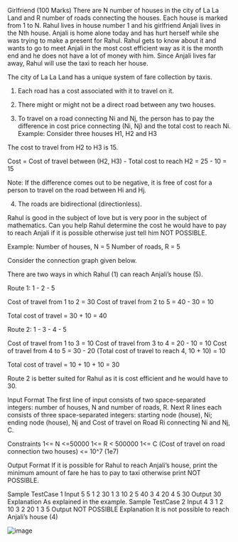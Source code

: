 Girlfriend (100 Marks)
There are N number of houses in the city of La La Land and R number of roads connecting the houses. Each house is marked from 1 to N. Rahul lives in house number 1 and his girlfriend Anjali lives in the Nth house. Anjali is home alone today and has hurt herself while she was trying to make a present for Rahul. Rahul gets to know about it and wants to go to meet Anjali in the most cost efficient way as it is the month end and he does not have a lot of money with him. Since Anjali lives far away, Rahul will use the taxi to reach her house.


The city of La La Land has a unique system of fare collection by taxis.
1.	Each road has a cost associated with it to travel on it.


2.	There might or might not be a direct road between any two houses. 


3.	To travel on a road connecting Ni and Nj, the person has to pay the difference in cost price connecting (Ni, Nj) and the total cost to reach Ni.
Example:
Consider three houses H1, H2 and H3


 


The cost to travel from H2 to H3 is 15.

Cost = Cost of travel between (H2, H3) - Total cost to reach H2 = 25 - 10 = 15


Note: If the difference comes out to be negative, it is free of cost for a person to travel on the road between Hi and Hj.


4.	The roads are bidirectional (directionless).


Rahul is good in the subject of love but is very poor in the subject of mathematics. Can you help Rahul determine the cost he would have to pay to reach Anjali if it is possible otherwise just tell him NOT POSSIBLE.


Example:
Number of houses, N = 5
Number of roads, R = 5


Consider the connection graph given below.


 



There are two ways in which Rahul (1) can reach Anjali’s house (5).


Route 1: 1 - 2 - 5


Cost of travel from 1 to 2 = 30
Cost of travel from 2 to 5 = 40 - 30 = 10


Total cost of travel = 30 + 10 = 40


Route 2: 1 - 3 - 4 - 5


Cost of travel from 1 to 3 = 10
Cost of travel from 3 to 4 = 20 - 10 = 10
Cost of travel from 4 to 5 = 30 - 20 (Total cost of travel to reach 4, 10 + 10) = 10


Total cost of travel = 10 + 10 + 10 = 30

Route 2 is better suited for Rahul as it is cost efficient and he would have to 30.


Input Format
The first line of input consists of two space-separated integers: number of houses, N and number of roads, R.
Next R lines each consists of three space-separated integers: starting node (house), Ni; ending node (house), Nj and Cost of travel on Road Ri connecting Ni and Nj, C.


Constraints
1<= N <=50000
1<= R < 500000
1<= C (Cost of travel on road connection two houses) <= 10^7 (1e7)





Output Format
If it is possible for Rahul to reach Anjali’s house, print the minimum amount of fare he has to pay to taxi otherwise print NOT POSSIBLE.


Sample TestCase 1
Input
5 5
1 2 30
1 3 10
2 5 40
3 4 20
4 5 30
Output
30
Explanation
As explained in the example.
Sample TestCase 2
Input
4 3
1 2 10
3 2 20
1 3 5
Output
NOT POSSIBLE
Explanation
It is not possible to reach Anjali’s house (4)


 



![image](https://user-images.githubusercontent.com/11571484/163554804-7bd0f244-b395-46f4-86a7-7e758da54d2c.png)
